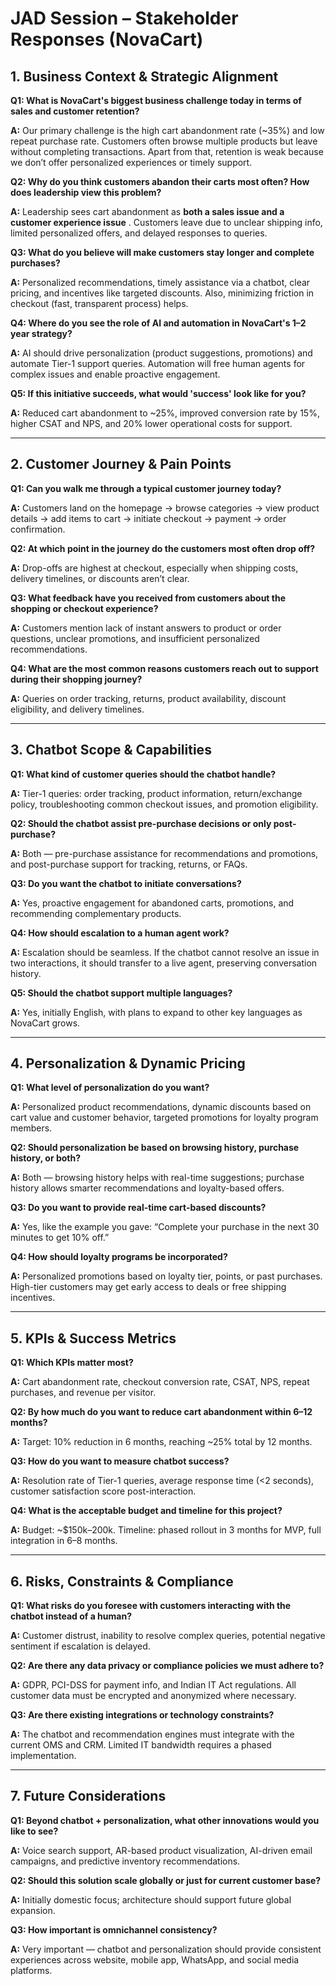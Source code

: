 # JAD Session – Stakeholder Responses (NovaCart)

## 1. Business Context & Strategic Alignment

**Q1: What is NovaCart's biggest business challenge today in terms of sales and customer retention?**

**A:** Our primary challenge is the high cart abandonment rate (~35%) and low repeat purchase rate. Customers often browse multiple products but leave without completing transactions. Apart from that, retention is weak because we don’t offer personalized experiences or timely support.

**Q2: Why do you think customers abandon their carts most often? How does leadership view this problem?**

**A:** Leadership sees cart abandonment as **both a sales issue and a customer experience issue** . Customers leave due to unclear shipping info, limited personalized offers, and delayed responses to queries.

**Q3: What do you believe will make customers stay longer and complete purchases?**

**A:** Personalized recommendations, timely assistance via a chatbot, clear pricing, and incentives like targeted discounts. Also, minimizing friction in checkout (fast, transparent process) helps.

**Q4: Where do you see the role of AI and automation in NovaCart's 1–2 year strategy?**

**A:** AI should drive personalization (product suggestions, promotions) and automate Tier-1 support queries. Automation will free human agents for complex issues and enable proactive engagement.

**Q5: If this initiative succeeds, what would 'success' look like for you?**

**A:** Reduced cart abandonment to ~25%, improved conversion rate by 15%, higher CSAT and NPS, and 20% lower operational costs for support.

---

## 2. Customer Journey & Pain Points

**Q1: Can you walk me through a typical customer journey today?**

**A:** Customers land on the homepage → browse categories → view product details → add items to cart → initiate checkout → payment → order confirmation.

**Q2: At which point in the journey do the customers most often drop off?**

**A:** Drop-offs are highest at checkout, especially when shipping costs, delivery timelines, or discounts aren’t clear.

**Q3: What feedback have you received from customers about the shopping or checkout experience?**

**A:** Customers mention lack of instant answers to product or order questions, unclear promotions, and insufficient personalized recommendations.

**Q4: What are the most common reasons customers reach out to support during their shopping journey?**

**A:** Queries on order tracking, returns, product availability, discount eligibility, and delivery timelines.

---

## 3. Chatbot Scope & Capabilities

**Q1: What kind of customer queries should the chatbot handle?**

**A:** Tier-1 queries: order tracking, product information, return/exchange policy, troubleshooting common checkout issues, and promotion eligibility.

**Q2: Should the chatbot assist pre-purchase decisions or only post-purchase?**

**A:** Both — pre-purchase assistance for recommendations and promotions, and post-purchase support for tracking, returns, or FAQs.

**Q3: Do you want the chatbot to initiate conversations?**

**A:** Yes, proactive engagement for abandoned carts, promotions, and recommending complementary products.

**Q4: How should escalation to a human agent work?**

**A:** Escalation should be seamless. If the chatbot cannot resolve an issue in two interactions, it should transfer to a live agent, preserving conversation history.

**Q5: Should the chatbot support multiple languages?**

**A:** Yes, initially English, with plans to expand to other key languages as NovaCart grows.

---

## 4. Personalization & Dynamic Pricing

**Q1: What level of personalization do you want?**

**A:** Personalized product recommendations, dynamic discounts based on cart value and customer behavior, targeted promotions for loyalty program members.

**Q2: Should personalization be based on browsing history, purchase history, or both?**

**A:** Both — browsing history helps with real-time suggestions; purchase history allows smarter recommendations and loyalty-based offers.

**Q3: Do you want to provide real-time cart-based discounts?**

**A:** Yes, like the example you gave: “Complete your purchase in the next 30 minutes to get 10% off.”

**Q4: How should loyalty programs be incorporated?**

**A:** Personalized promotions based on loyalty tier, points, or past purchases. High-tier customers may get early access to deals or free shipping incentives.

---

## 5. KPIs & Success Metrics

**Q1: Which KPIs matter most?**

**A:** Cart abandonment rate, checkout conversion rate, CSAT, NPS, repeat purchases, and revenue per visitor.

**Q2: By how much do you want to reduce cart abandonment within 6–12 months?**

**A:** Target: 10% reduction in 6 months, reaching ~25% total by 12 months.

**Q3: How do you want to measure chatbot success?**

**A:** Resolution rate of Tier-1 queries, average response time (<2 seconds), customer satisfaction score post-interaction.

**Q4: What is the acceptable budget and timeline for this project?**

**A:** Budget: ~$150k–200k. Timeline: phased rollout in 3 months for MVP, full integration in 6–8 months.

---

## 6. Risks, Constraints & Compliance

**Q1: What risks do you foresee with customers interacting with the chatbot instead of a human?**

**A:** Customer distrust, inability to resolve complex queries, potential negative sentiment if escalation is delayed.

**Q2: Are there any data privacy or compliance policies we must adhere to?**

**A:** GDPR, PCI-DSS for payment info, and Indian IT Act regulations. All customer data must be encrypted and anonymized where necessary.

**Q3: Are there existing integrations or technology constraints?**

**A:** The chatbot and recommendation engines must integrate with the current OMS and CRM. Limited IT bandwidth requires a phased implementation.

---

## 7. Future Considerations

**Q1: Beyond chatbot + personalization, what other innovations would you like to see?**

**A:** Voice search support, AR-based product visualization, AI-driven email campaigns, and predictive inventory recommendations.

**Q2: Should this solution scale globally or just for current customer base?**

**A:** Initially domestic focus; architecture should support future global expansion.

**Q3: How important is omnichannel consistency?**

**A:** Very important — chatbot and personalization should provide consistent experiences across website, mobile app, WhatsApp, and social media platforms.
